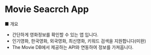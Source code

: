# Movie Seacrch App



■ 개요
- 간단하게 영화정보를 확인할 수 있는 앱 입니다.
- 인기영화, 한국영화, 외국영화, 최신영화, 키워드 검색을 지원합니다(미완)
- The Movie DB에서 제공하는 API와 연동하여 정보를 가져옵니다.
